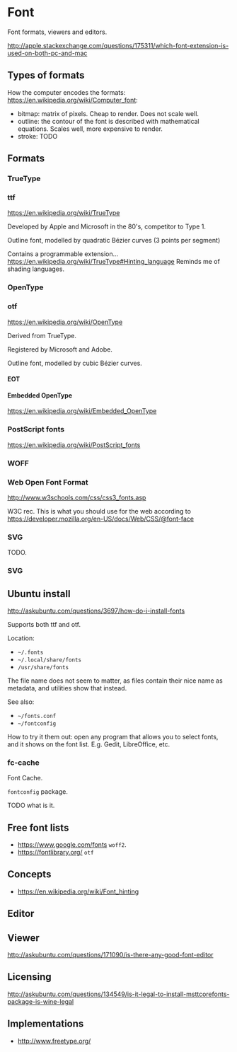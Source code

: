 # Font

Font formats, viewers and editors.

<http://apple.stackexchange.com/questions/175311/which-font-extension-is-used-on-both-pc-and-mac>

## Types of formats

How the computer encodes the formats: <https://en.wikipedia.org/wiki/Computer_font>:

- bitmap: matrix of pixels. Cheap to render. Does not scale well.
- outline: the contour of the font is described with mathematical equations. Scales well, more expensive to render.
- stroke: TODO

## Formats

### TrueType

### ttf

<https://en.wikipedia.org/wiki/TrueType>

Developed by Apple and Microsoft in the 80's, competitor to Type 1.

Outline font, modelled by quadratic Bézier curves (3 points per segment)

Contains a programmable extension... <https://en.wikipedia.org/wiki/TrueType#Hinting_language> Reminds me of shading languages.

### OpenType

### otf

<https://en.wikipedia.org/wiki/OpenType>

Derived from TrueType.

Registered by Microsoft and Adobe.

Outline font, modelled by cubic Bézier curves.

#### EOT

#### Embedded OpenType

<https://en.wikipedia.org/wiki/Embedded_OpenType>

### PostScript fonts

<https://en.wikipedia.org/wiki/PostScript_fonts>

### WOFF

### Web Open Font Format

<http://www.w3schools.com/css/css3_fonts.asp>

W3C rec. This is what you should use for the web according to <https://developer.mozilla.org/en-US/docs/Web/CSS/@font-face>

### SVG

TODO.

### SVG

## Ubuntu install

<http://askubuntu.com/questions/3697/how-do-i-install-fonts>

Supports both ttf and otf.

Location:

- `~/.fonts`
- `~/.local/share/fonts`
- `/usr/share/fonts`

The file name does not seem to matter, as files contain their nice name as metadata, and utilities show that instead.

See also:

- `~/fonts.conf`
- `~/fontconfig`

How to try it them out: open any program that allows you to select fonts, and it shows on the font list. E.g. Gedit, LibreOffice, etc.

### fc-cache

Font Cache.

`fontconfig` package.

TODO what is it.

## Free font lists

- <https://www.google.com/fonts> `woff2`.
- <https://fontlibrary.org/> `otf`

## Concepts

- <https://en.wikipedia.org/wiki/Font_hinting>

## Editor

## Viewer

http://askubuntu.com/questions/171090/is-there-any-good-font-editor

## Licensing

http://askubuntu.com/questions/134549/is-it-legal-to-install-msttcorefonts-package-is-wine-legal

## Implementations

- <http://www.freetype.org/>

